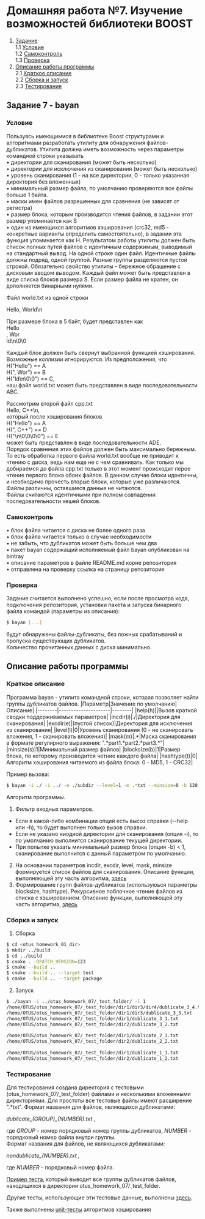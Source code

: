 # Домашняя работа №7. Изучение возможностей библиотеки BOOST  
1. [Задание](#task)  
    1.1 [Условие](#task_description)  
    1.2 [Самоконтроль](#selfcontrol)  
    1.3 [Проверка](#checking)  
2. [Описание работы программы](#prog_description)  
    2.1 [Краткое описание](#comments)  
    2.2 [Сборка и запуск](#build)  
    2.3 [Тестирование](#testing)  
  
## Задание 7 - bayan <a name="task"></a>  

### Условие <a name="task_description"></a>  
Пользуясь имеющимися в библиотеке Boost структурами и алгоритмами разработать утилиту для обнаружения файлов-дубликатов. Утилита должна иметь возможность через параметры командной строки указывать  
• директории для сканирования (может быть несколько)  
• директории для исключения из сканирования (может быть несколько)  
• уровень сканирования (1 - на все директории, 0 - только указанная директория без вложенных)  
• минимальный размер файла, по умолчанию проверяются все файлы больше 1 байта.  
• маски имен файлов разрешенных для сравнения (не зависят от регистра)  
• размер блока, которым производится чтения файлов, в задании этот размер упоминается как S  
• один из имеющихся алгоритмов хэширования (crc32, md5 - конкретные варианты определить самостоятельно), в задании эта функция упоминается как H. 
Результатом работы утилиты должен быть список полных путей файлов с идентичным содержимым, выводимый на стандартный вывод. На одной строке один файл. Идентичные файлы должны подряд, одной группой. Разные группы разделяются пустой строкой. Обязательно свойство утилиты - бережное обращение с дисковым вводом выводом. Каждый файл может быть представлен в виде списка блоков размера S. Если размер файла не кратен, он дополняется бинарными нулями.  
  
Файл world.txt из одной строки  
  
Hello, World\n
  
При размере блока в 5 байт, будет представлен как  
Hello  
, Wor  
ld\n\0\0  
  
Каждый блок должен быть свернут выбранной функцией хэширования. Возможные коллизии игнорируются. Из предположения, что  
H("Hello") == A  
H(", Wor") == B  
H("ld\n\0\0") == C,  
наш файл world.txt может быть представлен в виде последовательности ABC.  
  
Рассмотрим второй файл cpp.txt  
Hello, C++\n,  
который после хэширования блоков  
H("Hello") == A  
H(", C++") == D  
H("\n\0\0\0\0") == E  
может быть представлен в виде последовательности ADE.  
Порядок сравнения этих файлов должен быть максимально бережным. То есть обработка первого файла world.txt вообще не приводит к чтению с диска, ведь нам еще не с чем сравнивать. Как только мы добираемся до файла cpp.txt только в этот момент происходит перое чтение первого блока обоих файлов. В данном случае блоки идентичны, и необходимо прочесть вторые блоки, которые уже различаются. Файлы различны, оставшиеся данные не читаются.  
Файлы считаются идентичными при полном совпадении последовательности хешей блоков.  
  
### Самоконтроль <a name="selfcontrol"></a>  
• блок файла читается с диска не более одного раза  
• блок файла читается только в случае необходимости  
• не забыть, что дубликатов может быть больше чем два  
• пакет bayan содержащий исполняемый файл bayan опубликован на bintray  
• описание параметров в файле README.md корне репозитория  
• отправлена на проверку ссылка на страницу репозитория  
  
### Проверка <a name="checking"></a>  
Задание считается выполнено успешно, если после просмотра кода, подключения репозитория, установки пакета и запуска бинарного файла командой (параметры из описания):  
```bash  
$ bayan [...]  
```  
будут обнаружены файлы-дубликаты, без ложных срабатываний и пропуска существующих дубликатов.  
Количество прочитанных данных с диска минимально.  
  
## Описание работы программы <a name="prog_description"></a>  

### Краткое описание <a name="comments"></a>  
Программа bayan - утилита командной строки, которая позволяет найти группы дубликатов файлов. 
|Параметр|Значение по умолчанию|Описание|
|--------|---------------------|--------|
|help(h)||Вызов краткой сводки поддерживаемых параметров|
|incdir(i)|./|Директория для сканирования|
|excdir(e)|(пустой список)|Директория для исключения из сканирования|
|level(l)|0|Уровень сканирования (0 - не сканировать вложения, 1 - сканировать вложения)|
|mask(m)|.\*|Маска сканирования в формате регулярного выражения: ".\*part1.\*part2.\*part3.\*"|
|minsize(s)|1|Минимальный размер файлов|
|blocksize(b)|1|Размер блока, по которому производится четние каждого файла|
|hashtype(t)|0|Алгоритм хэширования читаемого из файла блока: 0 - MD5, 1 - CRC32|  
  
Пример вызова:  
```bash  
$ bayan -i ./ -i ../ -e ./subdir --level=1 -m .*txt --minsize=0 -b 128 -t 1  
```  
  
Алгоритм программы.  
1. Фильтр входных параметров.  
 - Если в какой-либо комбинации опций есть высоз справки (--help или -h), то будет выполнен только вызов справки.  
 - Если не указано ниодной директории для сканирования (опция -i), то по умолчанию выполнится сканирование текущей директории.  
 - При попытке указать минимальный размер блока (опция -b) < 1, сканирование выполнится с данный параметром по умолчанию.  
2. На основании параметров incdir, excdir, level, mask, minsize формируется список файлов для сканирования. Описание функции, выполняющей эту часть алгоритма, [здесь](https://sanlav89.github.io/otus_homework_07/classfilesfilter_1_1_same_files_finder.html#a3a376a3de8dd3ac9dc5a0e6cba027756)  
3. Формирование групп файлов-дубликатов (используюься параметры blocksize, hashtype). Рекурсивное поблочное чтение файлов из списка с хэшированием. Описание функции, выполняющей эту часть алгоритма, [здесь](https://sanlav89.github.io/otus_homework_07/classfilesfilter_1_1_same_files_finder.html#a3a376a3de8dd3ac9dc5a0e6cba027756)  
  
  
### Сборка и запуск <a name="build"></a>  
  
1. Сборка  
```bash  
$ cd <otus_homework_01_dir>  
$ mkdir ../build  
$ cd ../build  
$ cmake . -DPATCH_VERSION=123  
$ cmake --build ..  
$ cmake --build .. --target test  
$ cmake --build .. --target package  
```  
  
2. Запуск  
```bash  
$ ./bayan -i ../otus_homework_07/_test_folder/ -l 1  
/home/OTUS/otus_homework_07/_test_folder/dir1/dir3/dir4/dublicate_3_4.txt  
/home/OTUS/otus_homework_07/_test_folder/dir1/dir3/dublicate_3_3.txt  
/home/OTUS/otus_homework_07/_test_folder/dir1/dublicate_3_1.txt  
/home/OTUS/otus_homework_07/_test_folder/dir2/dublicate_3_2.txt  
  
/home/OTUS/otus_homework_07/_test_folder/dir1/dublicate_2_1.txt  
/home/OTUS/otus_homework_07/_test_folder/dir2/dublicate_2_2.txt  
  
/home/OTUS/otus_homework_07/_test_folder/dir1/dublicate_1_1.txt  
/home/OTUS/otus_homework_07/_test_folder/dir2/dublicate_1_2.txt  
```  
### Тестирование <a name="testing"></a>  
  
Для тестирования создана директория с тестовыми (otus_homework_07/\_test_folder) файлами и несколькими вложенными директориями. Для простоты все тестовые файлы имеют расширение ".\*txt". Формат названия для файлов, являющихся дубликатами:  
  
*dublicate\_(GROUP)\_(NUMBER).txt ,*  
  
где *GROUP* - номер порядковый номер группы дубликатов, *NUMBER* - порядковый номер файла внутри группы.  
Формат названия для файлов, не являющихся дубликатами:  
  
*nondublicate\_(NUMBER).txt ,*  
  
где *NUMBER* - порядковый номер файла.  
  
[Пример теста](https://github.com/sanlav89/otus_homework_07#build), который выводит все группы дубликатов файлов, находящихся в директории otus_homework_07/_test_folder.  
  
Другие тесты, использующие эти тестовые данные, выполнены [здесь](https://github.com/sanlav89/otus_homework_07/blob/master/test_samefilesfinder.cpp).  
  
Также выполнены [unit-тесты](https://github.com/sanlav89/otus_homework_07/blob/master/test_hash.cpp) алгоритмов хэширования  
  
  